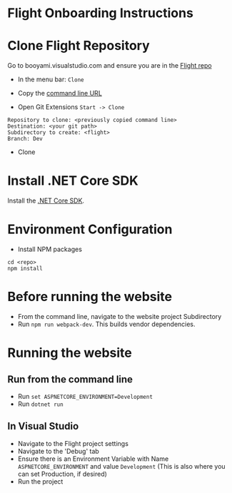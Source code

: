 # Flight Onboarding Instructions

# Clone Flight Repository
Go to booyami.visualstudio.com and ensure you are in the [Flight repo](https://booyami.visualstudio.com/Booyami/_git/Flight)

* In the menu bar: ``` Clone ```

* Copy the [command line URL](https://booyami.visualstudio.com/Booyami/_git/Flight)

* Open Git Extensions ``` Start -> Clone ```

``` Repository to clone: <previously copied command line> ```  
``` Destination: <your git path> ```  
``` Subdirectory to create: <flight> ```  
``` Branch: Dev ```

* Clone

# Install .NET Core SDK

Install the [.NET Core SDK](https://www.microsoft.com/net/core#windowscmd). 

# Environment Configuration

* Install NPM packages

``` cd <repo> ```  
``` npm install ```

# Before running the website
* From the command line, navigate to the website project Subdirectory
* Run ``` npm run webpack-dev ```.  This builds vendor dependencies. 

# Running the website
## Run from the command line
* Run ``` set ASPNETCORE_ENVIRONMENT=Development ```
* Run ``` dotnet run ```

## In Visual Studio
* Navigate to the Flight project settings
* Navigate to the 'Debug' tab
* Ensure there is an Environment Variable with Name ``` ASPNETCORE_ENVIRONMENT ``` and value ``` Development ```
(This is also where you can set Production, if desired)
* Run the project